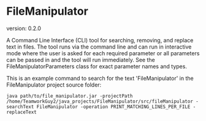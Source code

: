 FileManipulator
==============
version: 0.2.0

A Command Line Interface (CLI) tool for searching, removing, and replace text in files. 
The tool runs via the command line and can run in interactive mode where the user is asked for each required parameter or all parameters can be passed in and the tool will run immediately. 
See the FileManipulatorParameters class for exact parameter names and types. 

This is an example command to search for the text 'FileManipulator' in the FileManipulator project source folder:
```
java path/to/file_manipulator.jar -projectPath /home/TeamworkGuy2/java_projects/FileManipulator/src/fileManipulator -searchText FileManipulator -operation PRINT_MATCHING_LINES_PER_FILE -replaceText
```
